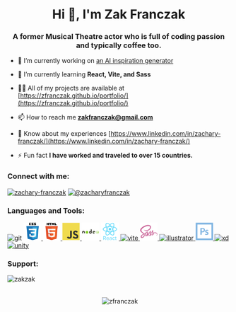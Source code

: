 <h1 align="center">Hi 👋, I'm Zak Franczak</h1>
<h3 align="center">A former Musical Theatre actor who is full of coding passion and typically coffee too.</h3>

- 🔭 I’m currently working on [an AI inspiration generator](https://github.com/chat-gpt-hack/Inspire-GPT)

- 🌱 I’m currently learning **React, Vite, and Sass**

- 👨‍💻 All of my projects are available at [https://zfranczak.github.io/portfolio/](https://zfranczak.github.io/portfolio/)

- 📫 How to reach me **zakfranczak@gmail.com**

- 📄 Know about my experiences [https://www.linkedin.com/in/zachary-franczak/](https://www.linkedin.com/in/zachary-franczak/)

- ⚡ Fun fact **I have worked and traveled to over 15 countries.**

<h3 align="left">Connect with me:</h3>
<p align="left">
<a href="https://linkedin.com/in/zachary-franczak" target="blank"><img align="center" src="https://raw.githubusercontent.com/rahuldkjain/github-profile-readme-generator/master/src/images/icons/Social/linked-in-alt.svg" alt="zachary-franczak" height="30" width="40" /></a>
<a href="https://www.youtube.com/zacharyfranczak" target="blank"><img align="center" src="https://raw.githubusercontent.com/rahuldkjain/github-profile-readme-generator/master/src/images/icons/Social/youtube.svg" alt="@zacharyfranczak" height="30" width="40" /></a>
</p>

<h3 align="left">Languages and Tools:</h3>
  <p align="left>
    <a href="https://git-scm.com/" target="_blank" rel="noreferrer"> <img src="https://www.vectorlogo.zone/logos/git-scm/git-scm-icon.svg" alt="git" width="40" height="40"/> </a> 
    <a href="https://www.w3schools.com/css/" target="_blank" rel="noreferrer"> <img src="https://raw.githubusercontent.com/devicons/devicon/master/icons/css3/css3-original-wordmark.svg" alt="css3" width="40" height="40"/> </a> 
  <a href="https://www.w3.org/html/" target="_blank" rel="noreferrer"> <img src="https://raw.githubusercontent.com/devicons/devicon/master/icons/html5/html5-original-wordmark.svg" alt="html5" width="40" height="40"/> </a>
  <a href="https://developer.mozilla.org/en-US/docs/Web/JavaScript" target="_blank" rel="noreferrer"> <img src="https://raw.githubusercontent.com/devicons/devicon/master/icons/javascript/javascript-original.svg" alt="javascript" width="40" height="40"/> </a> 
  <a href="https://nodejs.org" target="_blank" rel="noreferrer"> <img src="https://raw.githubusercontent.com/devicons/devicon/master/icons/nodejs/nodejs-original-wordmark.svg" alt="nodejs" width="40" height="40"/> </a>
  <a href="https://reactjs.org/" target="_blank" rel="noreferrer"> <img src="https://raw.githubusercontent.com/devicons/devicon/master/icons/react/react-original-wordmark.svg" alt="react" width="40" height="40"/> </a> 
    <a href="https://vitejs.dev/" target="_blank" rel="noreferrer"> <img src="[https://raw.githubusercontent.com/devicons/devicon/master/icons/react/react-original-wordmark.svg](https://upload.wikimedia.org/wikipedia/commons/thumb/f/f1/Vitejs-logo.svg/410px-Vitejs-logo.svg.png?20220412224743)" alt="vite" width="40" height="40"/> </a> 
  <a href="https://sass-lang.com" target="_blank" rel="noreferrer"> <img src="https://raw.githubusercontent.com/devicons/devicon/master/icons/sass/sass-original.svg" alt="sass" width="40" height="40"/> </a>   
  <a href="https://www.adobe.com/in/products/illustrator.html" target="_blank" rel="noreferrer"> <img src="https://www.vectorlogo.zone/logos/adobe_illustrator/adobe_illustrator-icon.svg" alt="illustrator" width="40" height="40"/> </a> 
    <a href="https://www.photoshop.com/en" target="_blank" rel="noreferrer"> <img src="https://raw.githubusercontent.com/devicons/devicon/master/icons/photoshop/photoshop-line.svg" alt="photoshop" width="40" height="40"/> </a> 
    <a href="https://www.adobe.com/products/xd.html" target="_blank" rel="noreferrer"> <img src="https://cdn.worldvectorlogo.com/logos/adobe-xd.svg" alt="xd" width="40" height="40"/> </a>
    <a href="https://unity.com/" target="_blank" rel="noreferrer"> <img src="https://www.vectorlogo.zone/logos/unity3d/unity3d-icon.svg" alt="unity" width="40" height="40"/> </a> 
    </p>

<h3 align="left">Support:</h3>
<p><a href="https://www.buymeacoffee.com/zakzak"> <img align="left" src="https://cdn.buymeacoffee.com/buttons/v2/default-yellow.png" height="50" width="210" alt="zakzak" /></a></p><br><br>

<p>&nbsp;<img align="center" src="https://github-readme-stats.vercel.app/api?username=zfranczak&show_icons=true&locale=en" alt="zfranczak" /></p>
